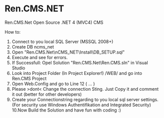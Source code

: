 Ren.CMS.NET
===========

Ren.CMS.Net Open Source .NET 4 (MVC4) CMS

How to:

1. Connect to you local SQL Server (MSSQL 2008+)
2. Create DB ncms_net
3. Open "Ren.CMS.Net\nCMS_NET\Install\DB_SETUP.sql"
4. Execute and see for errors.
5. If Successfull: Opel Solution "Ren.CMS.Net\Ren.CMS.sln" in Visual Studio
6. Look into Project Folder (In Project Explorer!) /WEB/ and go into Ren.CMS  Project
7. Open Web.Config and go to Line 12 (<connectionString> ... </connectionString>)
8. Please >dont< Change the connection Sting. Just Copy it and comment it out (better for other developers)
9. Create your Connectionstring regarding to you local sql server settings. (For security use Windows Authentifikation and Integrated Security)
10.Now Build the Solution and have fun with coding :)
